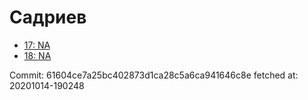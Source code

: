 # Садриев
- [17: NA](17.md)
- [18: NA](18.md)

Commit: 61604ce7a25bc402873d1ca28c5a6ca941646c8e
 fetched at: 20201014-190248

